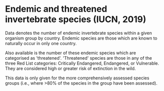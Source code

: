 # Endemic and threatened invertebrate species (IUCN, 2019)

Data denotes the number of endemic invertebrate species within a given organism group by country. Endemic species are those which are known to naturally occur in only one country. 

Also available is the number of these endemic species which are categorised as 'threatened'. 'Threatened' species are those in any of the three Red List categories: Critically Endangered, Endangered, or Vulnerable. They are considered high or greater risk of extinction in the wild.

This data is only given for the more comprehensively assessed species groups (i.e., where >80% of the species in the group have been assessed).